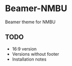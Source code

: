 # Beamer-NMBU
Beamer theme for NMBU

## TODO

* 16:9 version
* Versions without footer
* Installation notes
